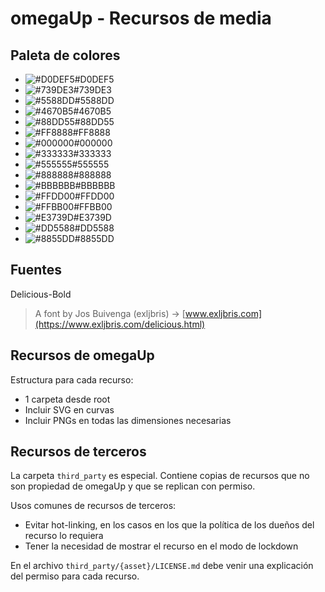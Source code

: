 # omegaUp - Recursos de media

## Paleta de colores
- ![#D0DEF5](https://placehold.it/15/D0DEF5/000000?text=+)#D0DEF5
- ![#739DE3](https://placehold.it/15/739DE3/000000?text=+)#739DE3
- ![#5588DD](https://placehold.it/15/5588DD/000000?text=+)#5588DD
- ![#4670B5](https://placehold.it/15/4670B5/000000?text=+)#4670B5
- ![#88DD55](https://placehold.it/15/88DD55/000000?text=+)#88DD55
- ![#FF8888](https://placehold.it/15/FF8888/000000?text=+)#FF8888
- ![#000000](https://placehold.it/15/000000/000000?text=+)#000000
- ![#333333](https://placehold.it/15/333333/000000?text=+)#333333
- ![#555555](https://placehold.it/15/555555/000000?text=+)#555555
- ![#888888](https://placehold.it/15/888888/000000?text=+)#888888
- ![#BBBBBB](https://placehold.it/15/BBBBBB/000000?text=+)#BBBBBB
- ![#FFDD00](https://placehold.it/15/FFDD00/000000?text=+)#FFDD00
- ![#FFBB00](https://placehold.it/15/FFBB00/000000?text=+)#FFBB00
- ![#E3739D](https://placehold.it/15/E3739D/000000?text=+)#E3739D
- ![#DD5588](https://placehold.it/15/DD5588/000000?text=+)#DD5588
- ![#8855DD](https://placehold.it/15/8855DD/000000?text=+)#8855DD

## Fuentes
Delicious-Bold
> A font by Jos Buivenga (exljbris) -> [www.exljbris.com](https://www.exljbris.com/delicious.html)

## Recursos de omegaUp

Estructura para cada recurso:
- 1 carpeta desde root
- Incluir SVG en curvas
- Incluir PNGs en todas las dimensiones necesarias

## Recursos de terceros

La carpeta `third_party` es especial. Contiene copias de recursos que no son propiedad de omegaUp y que se replican con permiso.

Usos comunes de recursos de terceros:
- Evitar hot-linking, en los casos en los que la política de los dueños del recurso lo requiera
- Tener la necesidad de mostrar el recurso en el modo de lockdown

En el archivo `third_party/{asset}/LICENSE.md` debe venir una explicación del permiso para cada recurso.
